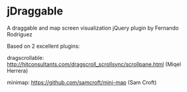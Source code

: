 jDraggable
==========

A draggable and map screen visualization jQuery plugin by Fernando Rodriguez


Based on 2 excellent plugins:

dragscrollable: http://hitconsultants.com/dragscroll_scrollsync/scrollpane.html (Miqel Herrera)

minimap: https://github.com/samcroft/mini-map (Sam Croft)
